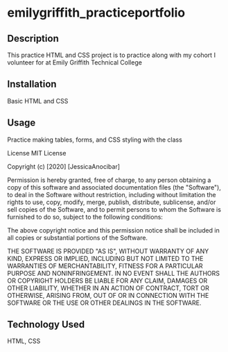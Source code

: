# emilygriffith_practiceportfolio


## Description
This practice HTML and CSS project is to practice along with my cohort I volunteer for at Emily Griffith Technical College

## Installation
Basic HTML and CSS

## Usage
Practice making tables, forms, and CSS styling with the class


License
MIT License

Copyright (c) [2020] [JessicaAnocibar]

Permission is hereby granted, free of charge, to any person obtaining a copy of this software and associated documentation files (the "Software"), to deal in the Software without restriction, including without limitation the rights to use, copy, modify, merge, publish, distribute, sublicense, and/or sell copies of the Software, and to permit persons to whom the Software is furnished to do so, subject to the following conditions:

The above copyright notice and this permission notice shall be included in all copies or substantial portions of the Software.

THE SOFTWARE IS PROVIDED "AS IS", WITHOUT WARRANTY OF ANY KIND, EXPRESS OR IMPLIED, INCLUDING BUT NOT LIMITED TO THE WARRANTIES OF MERCHANTABILITY, FITNESS FOR A PARTICULAR PURPOSE AND NONINFRINGEMENT. IN NO EVENT SHALL THE AUTHORS OR COPYRIGHT HOLDERS BE LIABLE FOR ANY CLAIM, DAMAGES OR OTHER LIABILITY, WHETHER IN AN ACTION OF CONTRACT, TORT OR OTHERWISE, ARISING FROM, OUT OF OR IN CONNECTION WITH THE SOFTWARE OR THE USE OR OTHER DEALINGS IN THE SOFTWARE.


## Technology Used
HTML, CSS
